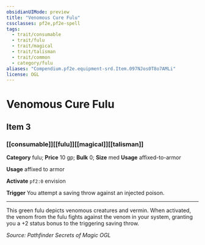 ```yaml
---
obsidianUIMode: preview
title: "Venomous Cure Fulu"
cssclasses: pf2e,pf2e-spell
tags:
  - trait/consumable
  - trait/fulu
  - trait/magical
  - trait/talisman
  - trait/common
  - category/fulu
aliases: "Compendium.pf2e.equipment-srd.Item.097NJos0T8o7AMLi"
license: OGL
---
```

# Venomous Cure Fulu
## Item 3
### [[consumable]][[fulu]][[magical]][[talisman]]

**Category** fulu; 
**Price** 10 gp; 
**Bulk** 0; **Size** med
**Usage** affixed-to-armor

**Usage** affixed to armor

**Activate** `pf2:0` envision

**Trigger** You attempt a saving throw against an injected poison.

* * *

This green fulu depicts venomous creatures and vermin. When activated, the venom from the fulu fights against the venom in your system, granting you a +2 status bonus to the triggering saving throw.

*Source: Pathfinder Secrets of Magic*
*OGL*